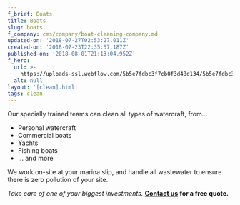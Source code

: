 ```yaml
---
f_brief: Boats
title: Boats
slug: boats
f_company: cms/company/boat-cleaning-company.md
updated-on: '2018-07-27T02:53:27.011Z'
created-on: '2018-07-23T22:35:57.187Z'
published-on: '2018-08-01T21:13:04.952Z'
f_hero:
  url: >-
    https://uploads-ssl.webflow.com/5b5e7fdbc3f7cb0f3d48d134/5b5e7fdbc3f7cbe22b48d3e2_Dollarphotoclub_61161215.jpg
  alt: null
layout: '[clean].html'
tags: clean
---
```


Our specially trained teams can clean all types of watercraft, from...

*   Personal watercraft
*   Commercial boats
*   Yachts
*   Fishing boats
*   ... and more

We work on-site at your marina slip, and handle all wastewater to ensure there is zero pollution of your site.

_Take care of one of your biggest investments._ [**Contact us**](/contact) **for a free quote.**
